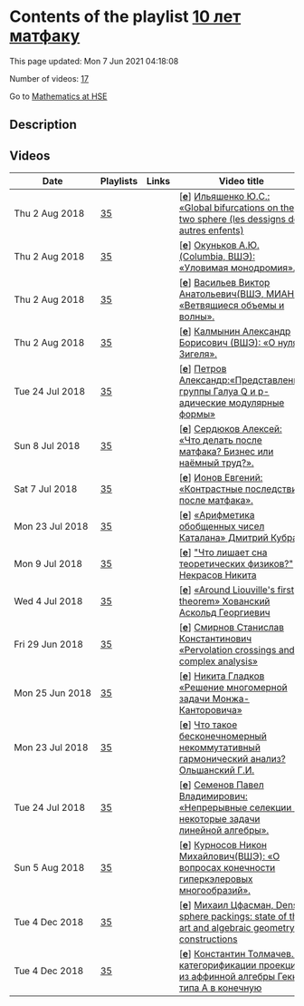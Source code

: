 # Contents of the playlist [10 лет матфаку](https://www.youtube.com/playlist?list=PLq3E5oubNNoArfx27FgD-X24ENC2JKeoT)

This page updated: Mon 7 Jun 2021 04:18:08

Number of videos: [17](#videos)

Go to [Mathematics at HSE](../README.md)

## Description



## Videos

|Date|Playlists|Links|Video title|
|---|---|---|---|
| Thu&nbsp;2&nbsp;Aug&nbsp;2018 | [35](../playlists/35 "10 лет матфаку") |  | [[**e**](https://studio.youtube.com/video/zNb-ubvIjTw/edit "Edit")] [Ильяшенко Ю.С.: «Global bifurcations on the two sphere (les dessigns des autres enfents)](https://www.youtube.com/watch?v=zNb-ubvIjTw&list=PLq3E5oubNNoArfx27FgD-X24ENC2JKeoT) |
| Thu&nbsp;2&nbsp;Aug&nbsp;2018 | [35](../playlists/35 "10 лет матфаку") |  | [[**e**](https://studio.youtube.com/video/0wA4u3oaNi4/edit "Edit")] [Окуньков А.Ю. (Columbia, ВШЭ): «Уловимая монодромия».](https://www.youtube.com/watch?v=0wA4u3oaNi4&list=PLq3E5oubNNoArfx27FgD-X24ENC2JKeoT) |
| Thu&nbsp;2&nbsp;Aug&nbsp;2018 | [35](../playlists/35 "10 лет матфаку") |  | [[**e**](https://studio.youtube.com/video/TsGaChhRNBI/edit "Edit")] [Васильев Виктор Анатольевич(ВШЭ, МИАН):  «Ветвящиеся объемы и волны».](https://www.youtube.com/watch?v=TsGaChhRNBI&list=PLq3E5oubNNoArfx27FgD-X24ENC2JKeoT) |
| Thu&nbsp;2&nbsp;Aug&nbsp;2018 | [35](../playlists/35 "10 лет матфаку") |  | [[**e**](https://studio.youtube.com/video/OkfxjSvMkrA/edit "Edit")] [Калмынин Александр Борисович (ВШЭ):  «О нулях Зигеля».](https://www.youtube.com/watch?v=OkfxjSvMkrA&list=PLq3E5oubNNoArfx27FgD-X24ENC2JKeoT) |
| Tue&nbsp;24&nbsp;Jul&nbsp;2018 | [35](../playlists/35 "10 лет матфаку") |  | [[**e**](https://studio.youtube.com/video/7jWILSUtx10/edit "Edit")] [Петров Александр:«Представления группы Галуа Q и p-адические модулярные формы»](https://www.youtube.com/watch?v=7jWILSUtx10&list=PLq3E5oubNNoArfx27FgD-X24ENC2JKeoT) |
| Sun&nbsp;8&nbsp;Jul&nbsp;2018 | [35](../playlists/35 "10 лет матфаку") |  | [[**e**](https://studio.youtube.com/video/nn6fmlxluhY/edit "Edit")] [Сердюков Алексей:  «Что делать после матфака? Бизнес или наёмный труд?».](https://www.youtube.com/watch?v=nn6fmlxluhY&list=PLq3E5oubNNoArfx27FgD-X24ENC2JKeoT) |
| Sat&nbsp;7&nbsp;Jul&nbsp;2018 | [35](../playlists/35 "10 лет матфаку") |  | [[**e**](https://studio.youtube.com/video/A81zPRWbcEM/edit "Edit")] [Ионов Евгений:  «Контрастные последствия после матфака».](https://www.youtube.com/watch?v=A81zPRWbcEM&list=PLq3E5oubNNoArfx27FgD-X24ENC2JKeoT) |
| Mon&nbsp;23&nbsp;Jul&nbsp;2018 | [35](../playlists/35 "10 лет матфаку") |  | [[**e**](https://studio.youtube.com/video/-x4kPp0dh5I/edit "Edit")] [«Арифметика обобщенных чисел Каталана» Дмитрий Кубрак](https://www.youtube.com/watch?v=-x4kPp0dh5I&list=PLq3E5oubNNoArfx27FgD-X24ENC2JKeoT) |
| Mon&nbsp;9&nbsp;Jul&nbsp;2018 | [35](../playlists/35 "10 лет матфаку") |  | [[**e**](https://studio.youtube.com/video/NoJC5qRziMw/edit "Edit")] [&#34;Что лишает сна теоретических физиков?&#34; Некрасов Никита](https://www.youtube.com/watch?v=NoJC5qRziMw&list=PLq3E5oubNNoArfx27FgD-X24ENC2JKeoT) |
| Wed&nbsp;4&nbsp;Jul&nbsp;2018 | [35](../playlists/35 "10 лет матфаку") |  | [[**e**](https://studio.youtube.com/video/3vynkYWMoJM/edit "Edit")] [«Around Liouville's first theorem» Хованский Аскольд Георгиевич](https://www.youtube.com/watch?v=3vynkYWMoJM&list=PLq3E5oubNNoArfx27FgD-X24ENC2JKeoT) |
| Fri&nbsp;29&nbsp;Jun&nbsp;2018 | [35](../playlists/35 "10 лет матфаку") |  | [[**e**](https://studio.youtube.com/video/gTMPU-Mw1-M/edit "Edit")] [Смирнов Станислав Константинович «Pervolation crossings and complex analysis»](https://www.youtube.com/watch?v=gTMPU-Mw1-M&list=PLq3E5oubNNoArfx27FgD-X24ENC2JKeoT) |
| Mon&nbsp;25&nbsp;Jun&nbsp;2018 | [35](../playlists/35 "10 лет матфаку") |  | [[**e**](https://studio.youtube.com/video/AafAWtr12EY/edit "Edit")] [Никита Гладков «Решение многомерной задачи Монжа-Канторовича»](https://www.youtube.com/watch?v=AafAWtr12EY&list=PLq3E5oubNNoArfx27FgD-X24ENC2JKeoT) |
| Mon&nbsp;23&nbsp;Jul&nbsp;2018 | [35](../playlists/35 "10 лет матфаку") |  | [[**e**](https://studio.youtube.com/video/S2WLEzpYXLg/edit "Edit")] [Что такое бесконечномерный некоммутативный гармонический анализ?  Ольшанский Г.И.](https://www.youtube.com/watch?v=S2WLEzpYXLg&list=PLq3E5oubNNoArfx27FgD-X24ENC2JKeoT) |
| Tue&nbsp;24&nbsp;Jul&nbsp;2018 | [35](../playlists/35 "10 лет матфаку") |  | [[**e**](https://studio.youtube.com/video/KeKn9LpUGbk/edit "Edit")] [Семенов Павел Владимирович: «Непрерывные селекции и некоторые задачи линейной алгебры».](https://www.youtube.com/watch?v=KeKn9LpUGbk&list=PLq3E5oubNNoArfx27FgD-X24ENC2JKeoT) |
| Sun&nbsp;5&nbsp;Aug&nbsp;2018 | [35](../playlists/35 "10 лет матфаку") |  | [[**e**](https://studio.youtube.com/video/O29Gfo-CG-I/edit "Edit")] [Курносов Никон Михайлович(ВШЭ): «О вопросах конечности гиперкэлеровых многообразий».](https://www.youtube.com/watch?v=O29Gfo-CG-I&list=PLq3E5oubNNoArfx27FgD-X24ENC2JKeoT) |
| Tue&nbsp;4&nbsp;Dec&nbsp;2018 | [35](../playlists/35 "10 лет матфаку") |  | [[**e**](https://studio.youtube.com/video/9cMmQ3rYUS4/edit "Edit")] [Михаил Цфасман, Dense sphere packings: state of the art and algebraic geometry constructions](https://www.youtube.com/watch?v=9cMmQ3rYUS4&list=PLq3E5oubNNoArfx27FgD-X24ENC2JKeoT "How dense can we pack equal spheres in the Euclidean space R^N? The question looks natural and is treated by humanity at least since the end of 16th century. The first four hundred years of research gave us the answers only in dimensions 1, 2, and 3. Quite recently, the answers for N = 8 and N = 24 – that we always presumed to be true – were proved by an elegant technique using modular forms [1], [2].&#013;If we restrict ourselves to the easier situation when the centers of the spheres form a lattice (an additive subgroup of R^N) the answer is known for N from 1 to 8, and, of course, for N = 24. Not too much either. . .&#013;We have to ask easier questions. Can we bound the density and how? Which constructions give us packings that, if not being the best, are however dense enough? Number fields and curves over&#013;finite fields provide lovely constructions [3]. To find out their densities we need to know a lot about our algebraic geometry objects. In particular, we study their zeta-functions.&#013;As usual, when we do not know the answer for a given N we try to look at what happens when N −→ ∞. This time we need to understand the asymptotic behaviour of zeta-functions when the genus tends to ∞, cf. [4], [5], [6], [7].&#013;My dream is a nice theory of limit objects such as projective limits of curves or infinite extensions of Q, as yet we are very far from it.&#013;Another great challenge is to construct lattice sphere packings that are denser that those given by a random construction (so-called Minkowski bound)") |
| Tue&nbsp;4&nbsp;Dec&nbsp;2018 | [35](../playlists/35 "10 лет матфаку") |  | [[**e**](https://studio.youtube.com/video/68FFQzZBJc0/edit "Edit")] [Константин Толмачев. К категорификации проекции из аффинной алгебры Гекке типа А в конечную](https://www.youtube.com/watch?v=68FFQzZBJc0&list=PLq3E5oubNNoArfx27FgD-X24ENC2JKeoT "Работы Безрукавникова по геометрическому соответствию Ленглендса и работы Горского, Негуца, Расмуссена, и Обломкова, Розанского по гомологиям узлов указывают на существование категорной версии некоторого естественного гомоморфизма из аффинной алгебры Гекке типа  в конечную. В частности, этот гомоморфизм переводит генераторы решетки внутри аффинной алгебры в элементы Юциса-Мёрфи. Я расскажу о частичных результатах в направлении его категорификации, в контексте известных геометрических категорификаций алгебр Гекке. Некоторые из этих результатов получены совместно с Р. Безрукавниковым") |
